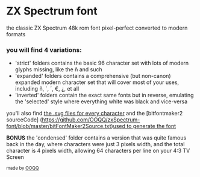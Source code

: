 # ZX Spectrum font
the classic ZX Spectrum 48k rom font pixel-perfect converted to modern formats

### you will find 4 variations:
- 'strict' folders contains the basic 96 character set with lots of modern glyphs missing, like the ñ and such
- 'expanded' folders contains a comprehensive (but non-canon) expanded modern character set that will cover most of your uses, including ñ, `, ´, €, ¿,  et all
- 'inverted' folders contain the exact same fonts but in reverse, emulating the 'selected' style where everything white was black and vice-versa

you'll also find [the .svg files for every character](https://github.com/OOQQ/zxSpectrum-font/tree/master/vectorGlyphs) and the [bitfontmaker2 sourceCode] (https://github.com/OOQQ/zxSpectrum-font/blob/master/bitFontMaker2Source.txt)[used to generate the font](https://www.pentacom.jp/pentacom/bitfontmaker2/) 

**BONUS** the 'condensed' folder contains a version that was quite famous back in the day, where characters were just 3 pixels width, and the total character is 4 pixels width, allowing 64 characters per line on your 4:3 TV Screen

<small>made by [OOQQ](https://github.com/OOQQ/)</small>
